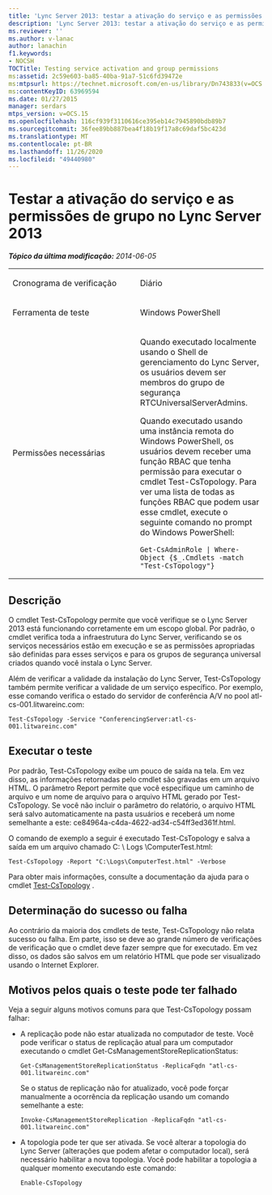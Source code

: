 ```yaml
---
title: 'Lync Server 2013: testar a ativação do serviço e as permissões do grupo'
description: 'Lync Server 2013: testar a ativação do serviço e as permissões do grupo.'
ms.reviewer: ''
ms.author: v-lanac
author: lanachin
f1.keywords:
- NOCSH
TOCTitle: Testing service activation and group permissions
ms:assetid: 2c59e603-ba85-40ba-91a7-51c6fd39472e
ms:mtpsurl: https://technet.microsoft.com/en-us/library/Dn743833(v=OCS.15)
ms:contentKeyID: 63969594
ms.date: 01/27/2015
manager: serdars
mtps_version: v=OCS.15
ms.openlocfilehash: 116cf939f3110616ce395eb14c7945890bdb89b7
ms.sourcegitcommit: 36fee89bb887bea4f18b19f17a8c69daf5bc423d
ms.translationtype: MT
ms.contentlocale: pt-BR
ms.lasthandoff: 11/26/2020
ms.locfileid: "49440980"
---
```

# <a name="testing-service-activation-and-group-permissions-in-lync-server-2013"></a>Testar a ativação do serviço e as permissões de grupo no Lync Server 2013

<div data-xmlns="http://www.w3.org/1999/xhtml">

<div class="topic" data-xmlns="http://www.w3.org/1999/xhtml" data-msxsl="urn:schemas-microsoft-com:xslt" data-cs="https://msdn.microsoft.com/">

<div data-asp="https://msdn2.microsoft.com/asp">



</div>

<div id="mainSection">

<div id="mainBody">

<span> </span>

_**Tópico da última modificação:** 2014-06-05_


<table>
<colgroup>
<col style="width: 50%" />
<col style="width: 50%" />
</colgroup>
<tbody>
<tr class="odd">
<td><p>Cronograma de verificação</p></td>
<td><p>Diário</p></td>
</tr>
<tr class="even">
<td><p>Ferramenta de teste</p></td>
<td><p>Windows PowerShell</p></td>
</tr>
<tr class="odd">
<td><p>Permissões necessárias</p></td>
<td><p>Quando executado localmente usando o Shell de gerenciamento do Lync Server, os usuários devem ser membros do grupo de segurança RTCUniversalServerAdmins.</p>
<p>Quando executado usando uma instância remota do Windows PowerShell, os usuários devem receber uma função RBAC que tenha permissão para executar o cmdlet Test-CsTopology. Para ver uma lista de todas as funções RBAC que podem usar esse cmdlet, execute o seguinte comando no prompt do Windows PowerShell:</p>
<pre><code>Get-CsAdminRole | Where-Object {$_.Cmdlets -match &quot;Test-CsTopology&quot;}</code></pre></td>
</tr>
</tbody>
</table>


<div>

## <a name="description"></a>Descrição

O cmdlet Test-CsTopology permite que você verifique se o Lync Server 2013 está funcionando corretamente em um escopo global. Por padrão, o cmdlet verifica toda a infraestrutura do Lync Server, verificando se os serviços necessários estão em execução e se as permissões apropriadas são definidas para esses serviços e para os grupos de segurança universal criados quando você instala o Lync Server.

Além de verificar a validade da instalação do Lync Server, Test-CsTopology também permite verificar a validade de um serviço específico. Por exemplo, esse comando verifica o estado do servidor de conferência A/V no pool atl-cs-001.litwareinc.com:

    Test-CsTopology -Service "ConferencingServer:atl-cs-001.litwareinc.com"

</div>

<div>

## <a name="running-the-test"></a>Executar o teste

Por padrão, Test-CsTopology exibe um pouco de saída na tela. Em vez disso, as informações retornadas pelo cmdlet são gravadas em um arquivo HTML. O parâmetro Report permite que você especifique um caminho de arquivo e um nome de arquivo para o arquivo HTML gerado por Test-CsTopology. Se você não incluir o parâmetro do relatório, o arquivo HTML será salvo automaticamente na pasta usuários e receberá um nome semelhante a este: ce84964a-c4da-4622-ad34-c54ff3ed361f.html.

O comando de exemplo a seguir é executado Test-CsTopology e salva a saída em um arquivo chamado C: \\ Logs \\ComputerTest.html:

    Test-CsTopology -Report "C:\Logs\ComputerTest.html" -Verbose

Para obter mais informações, consulte a documentação da ajuda para o cmdlet [Test-CsTopology](https://docs.microsoft.com/powershell/module/skype/Test-CsTopology) .

</div>

<div>

## <a name="determining-success-or-failure"></a>Determinação do sucesso ou falha

Ao contrário da maioria dos cmdlets de teste, Test-CsTopology não relata sucesso ou falha. Em parte, isso se deve ao grande número de verificações de verificação que o cmdlet deve fazer sempre que for executado. Em vez disso, os dados são salvos em um relatório HTML que pode ser visualizado usando o Internet Explorer.

</div>

<div>

## <a name="reasons-why-the-test-might-have-failed"></a>Motivos pelos quais o teste pode ter falhado

Veja a seguir alguns motivos comuns para que Test-CsTopology possam falhar:

  - A replicação pode não estar atualizada no computador de teste. Você pode verificar o status de replicação atual para um computador executando o cmdlet Get-CsManagementStoreReplicationStatus:
    
        Get-CsManagementStoreReplicationStatus -ReplicaFqdn "atl-cs-001.litwareinc.com"
    
    Se o status de replicação não for atualizado, você pode forçar manualmente a ocorrência da replicação usando um comando semelhante a este:
    
        Invoke-CsManagementStoreReplication -ReplicaFqdn "atl-cs-001.litwareinc.com"

  - A topologia pode ter que ser ativada. Se você alterar a topologia do Lync Server (alterações que podem afetar o computador local), será necessário habilitar a nova topologia. Você pode habilitar a topologia a qualquer momento executando este comando:
    
        Enable-CsTopology

</div>

</div>

<span> </span>

</div>

</div>

</div>

